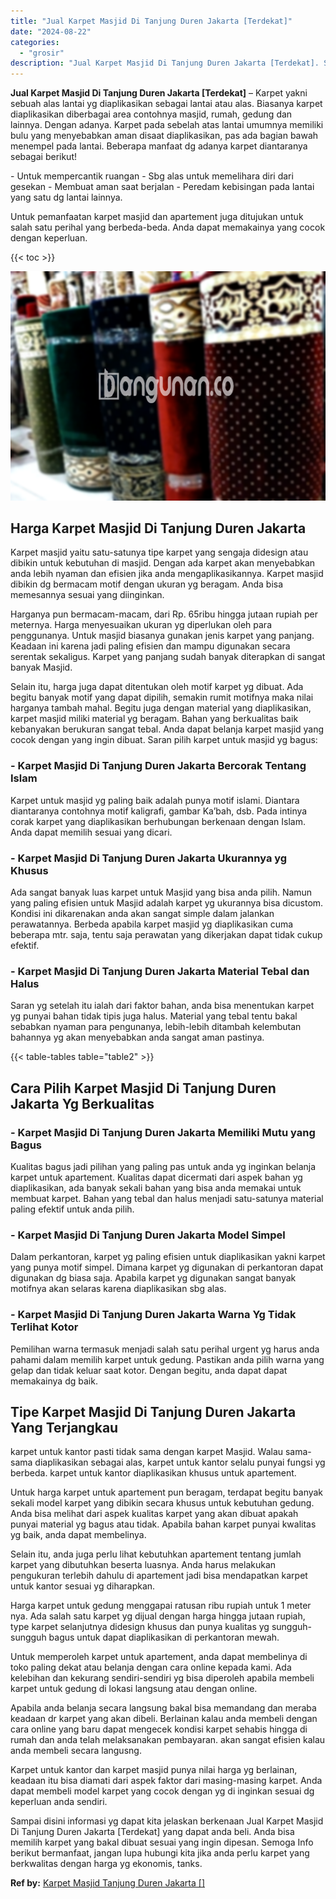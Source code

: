 ```yaml
---
title: "Jual Karpet Masjid Di Tanjung Duren Jakarta [Terdekat]"
date: "2024-08-22"
categories: 
  - "grosir"
description: "Jual Karpet Masjid Di Tanjung Duren Jakarta [Terdekat]. Sampai disini informasi yg dapat kita jelaskan berkenaan Jual Karpet Masjid Di Tanjung Duren Jakarta..."
---
```


**Jual Karpet Masjid Di Tanjung Duren Jakarta \[Terdekat\]** – Karpet yakni sebuah alas lantai yg diaplikasikan sebagai lantai atau alas. Biasanya karpet diaplikasikan diberbagai area contohnya masjid, rumah, gedung dan lainnya. Dengan adanya. Karpet pada sebelah atas lantai umumnya memiliki bulu yang menyebabkan aman disaat diaplikasikan, pas ada bagian bawah menempel pada lantai. Beberapa manfaat dg adanya karpet diantaranya sebagai berikut!

\- Untuk mempercantik ruangan - Sbg alas untuk memelihara diri dari gesekan - Membuat aman saat berjalan - Peredam kebisingan pada lantai yang satu dg lantai lainnya.

Untuk pemanfaatan karpet masjid dan apartement juga ditujukan untuk salah satu perihal yang berbeda-beda. Anda dapat memakainya yang cocok dengan keperluan.

{{< toc >}}

![Jual Karpet Masjid Di Tanjung Duren Jakarta [Terdekat]](/images/grosir-karpet-murah-52.png)

## Harga Karpet Masjid Di Tanjung Duren Jakarta

Karpet masjid yaitu satu-satunya tipe karpet yang sengaja didesign atau dibikin untuk kebutuhan di masjid. Dengan ada karpet akan menyebabkan anda lebih nyaman dan efisien jika anda mengaplikasikannya. Karpet masjid dibikin dg bermacam motif dengan ukuran yg beragam. Anda bisa memesannya sesuai yang diinginkan.

Harganya pun bermacam-macam, dari Rp. 65ribu hingga jutaan rupiah per meternya. Harga menyesuaikan ukuran yg diperlukan oleh para penggunanya. Untuk masjid biasanya gunakan jenis karpet yang panjang. Keadaan ini karena jadi paling efisien dan mampu digunakan secara serentak sekaligus. Karpet yang panjang sudah banyak diterapkan di sangat banyak Masjid.

Selain itu, harga juga dapat ditentukan oleh motif karpet yg dibuat. Ada begitu banyak motif yang dapat dipilih, semakin rumit motifnya maka nilai harganya tambah mahal. Begitu juga dengan material yang diaplikasikan, karpet masjid miliki material yg beragam. Bahan yang berkualitas baik kebanyakan berukuran sangat tebal. Anda dapat belanja karpet masjid yang cocok dengan yang ingin dibuat. Saran pilih karpet untuk masjid yg bagus:

### \- Karpet Masjid Di Tanjung Duren Jakarta Bercorak Tentang Islam

Karpet untuk masjid yg paling baik adalah punya motif islami. Diantara diantaranya contohnya motif kaligrafi, gambar Ka’bah, dsb. Pada intinya corak karpet yang diaplikasikan berhubungan berkenaan dengan Islam. Anda dapat memilih sesuai yang dicari.

### \- Karpet Masjid Di Tanjung Duren Jakarta Ukurannya yg Khusus

Ada sangat banyak luas karpet untuk Masjid yang bisa anda pilih. Namun yang paling efisien untuk Masjid adalah karpet yg ukurannya bisa dicustom. Kondisi ini dikarenakan anda akan sangat simple dalam jalankan perawatannya. Berbeda apabila karpet masjid yg diaplikasikan cuma beberapa mtr. saja, tentu saja perawatan yang dikerjakan dapat tidak cukup efektif.

### \- Karpet Masjid Di Tanjung Duren Jakarta Material Tebal dan Halus

Saran yg setelah itu ialah dari faktor bahan, anda bisa menentukan karpet yg punyai bahan tidak tipis juga halus. Material yang tebal tentu bakal sebabkan nyaman para pengunanya, lebih-lebih ditambah kelembutan bahannya yg akan menyebabkan anda sangat aman pastinya.

{{< table-tables table="table2" >}}

## Cara Pilih Karpet Masjid Di Tanjung Duren Jakarta Yg Berkualitas

### \- Karpet Masjid Di Tanjung Duren Jakarta Memiliki Mutu yang Bagus

Kualitas bagus jadi pilihan yang paling pas untuk anda yg inginkan belanja karpet untuk apartement. Kualitas dapat dicermati dari aspek bahan yg diaplikasikan, ada banyak sekali bahan yang bisa anda memakai untuk membuat karpet. Bahan yang tebal dan halus menjadi satu-satunya material paling efektif untuk anda pilih.

### \- Karpet Masjid Di Tanjung Duren Jakarta Model Simpel

Dalam perkantoran, karpet yg paling efisien untuk diaplikasikan yakni karpet yang punya motif simpel. Dimana karpet yg digunakan di perkantoran dapat digunakan dg biasa saja. Apabila karpet yg digunakan sangat banyak motifnya akan selaras karena diaplikasikan sbg alas.

### \- Karpet Masjid Di Tanjung Duren Jakarta Warna Yg Tidak Terlihat Kotor

Pemilihan warna termasuk menjadi salah satu perihal urgent yg harus anda pahami dalam memilih karpet untuk gedung. Pastikan anda pilih warna yang gelap dan tidak keluar saat kotor. Dengan begitu, anda dapat dapat memakainya dg baik.

## Tipe Karpet Masjid Di Tanjung Duren Jakarta Yang Terjangkau

karpet untuk kantor pasti tidak sama dengan karpet Masjid. Walau sama-sama diaplikasikan sebagai alas, karpet untuk kantor selalu punyai fungsi yg berbeda. karpet untuk kantor diaplikasikan khusus untuk apartement.

Untuk harga karpet untuk apartement pun beragam, terdapat begitu banyak sekali model karpet yang dibikin secara khusus untuk kebutuhan gedung. Anda bisa melihat dari aspek kualitas karpet yang akan dibuat apakah punyai material yg bagus atau tidak. Apabila bahan karpet punyai kwalitas yg baik, anda dapat membelinya.

Selain itu, anda juga perlu lihat kebutuhkan apartement tentang jumlah karpet yang dibutuhkan beserta luasnya. Anda harus melakukan pengukuran terlebih dahulu di apartement jadi bisa mendapatkan karpet untuk kantor sesuai yg diharapkan.

Harga karpet untuk gedung menggapai ratusan ribu rupiah untuk 1 meter nya. Ada salah satu karpet yg dijual dengan harga hingga jutaan rupiah, type karpet selanjutnya didesign khusus dan punya kualitas yg sungguh-sungguh bagus untuk dapat diaplikasikan di perkantoran mewah.

Untuk memperoleh karpet untuk apartement, anda dapat membelinya di toko paling dekat atau belanja dengan cara online kepada kami. Ada kelebihan dan kekurang sendiri-sendiri yg bisa diperoleh apabila membeli karpet untuk gedung di lokasi langsung atau dengan online.

Apabila anda belanja secara langsung bakal bisa memandang dan meraba keadaan dr karpet yang akan dibeli. Berlainan kalau anda membeli dengan cara online yang baru dapat mengecek kondisi karpet sehabis hingga di rumah dan anda telah melaksanakan pembayaran. akan sangat efisien kalau anda membeli secara langusng.

Karpet untuk kantor dan karpet masjid punya nilai harga yg berlainan, keadaan itu bisa diamati dari aspek faktor dari masing-masing karpet. Anda dapat membeli model karpet yang cocok dengan yg di inginkan sesuai dg keperluan anda sendiri.

Sampai disini informasi yg dapat kita jelaskan berkenaan Jual Karpet Masjid Di Tanjung Duren Jakarta \[Terdekat\] yang dapat anda beli. Anda bisa memilih karpet yang bakal dibuat sesuai yang ingin dipesan. Semoga Info berikut bermanfaat, jangan lupa hubungi kita jika anda perlu karpet yang berkwalitas dengan harga yg ekonomis, tanks.

**Ref by:**  [Karpet Masjid Tanjung Duren Jakarta []](https://id.wikipedia.org/wiki/Karpet)
